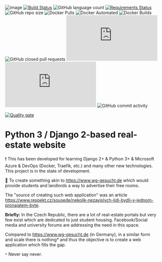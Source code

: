 ![image](https://img.shields.io/github/license/dmpe/django-wohn)
[![Build Status](https://johnmalc.visualstudio.com/DJango-Wohn/_apis/build/status/dmpe.django-wohn?branchName=master)](https://johnmalc.visualstudio.com/DJango-Wohn/_build/latest?definitionId=7&branchName=master)
![GitHub language count](https://img.shields.io/github/languages/count/dmpe/django-wohn)
[![Requirements Status](https://requires.io/github/dmpe/django-wohn/requirements.svg?branch=master)](https://requires.io/github/dmpe/django-wohn/requirements/?branch=master)
![GitHub repo size](https://img.shields.io/github/repo-size/dmpe/django-wohn)
![Docker Pulls](https://img.shields.io/docker/pulls/f789gh/django-wohn)
![Docker Automated](https://img.shields.io/docker/automated/f789gh/django-wohn)
![Docker Builds](https://img.shields.io/docker/build/f789gh/django-wohn)
![GitHub closed pull requests](https://img.shields.io/github/issues-pr-closed-raw/dmpe/django-wohn)
![HSTS Domain](https://img.shields.io/hsts/preload/melive.xyz)
![Mozilla HTTP Observatory Grade](https://img.shields.io/mozilla-observatory/grade-score/melive.xyz?publish)
![GitHub commit activity](https://img.shields.io/github/commit-activity/w/dmpe/django-wohn)

[![Quality gate](https://sonarcloud.io/api/project_badges/quality_gate?project=dmpe_django-wohn)](https://sonarcloud.io/dashboard?id=dmpe_django-wohn)

# Python 3 / Django 2-based real-estate website

:heavy_exclamation_mark: This has been developed for learning Django 2+ & Python 3+ & Microsoft Azure & DevOps (Docker, Traefik, etc.) and many other new technologies.
This project is in the state of development. 

:triangular_flag_on_post: To create something akin to <https://www.wg-gesucht.de> which would provide students and landlords a way to advertise their free rooms.

The "source of creating such web application" was an article <https://www.respekt.cz/sousede/nekolik-nezavislych-lidi-bydli-v-jednom-pronajatem-byte>. 

**Briefly:** In the Czech Republic, there are a lot of real-estate portals but very few exist which are dedicated to just student housing. 
Facebook/Social media and university forums are addressing the need in this space.

Compared to <https://www.wg-gesucht.de> (in Germany), in a similar form and scale there is nothing* and thus the objective is to create a web application which fills the gap. 

`*` Never say never. 
